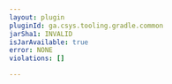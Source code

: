 ```yaml
---
layout: plugin
pluginId: ga.csys.tooling.gradle.common
jarSha1: INVALID
isJarAvailable: true
error: NONE
violations: []

---
```

